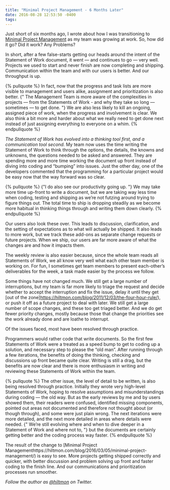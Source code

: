 ```yaml
---
title: "Minimal Project Management - 6 Months Later"
date: 2016-08-28 12:53:50 -0400
tags: 
---
```


Just short of six months ago, I wrote about how I was transitioning to [Minimal Project Management](https://hiltmon.com/blog/2016/03/05/minimal-project-management/) as my team was growing at work. So, how did it go? Did it work? Any Problems?

In short, after a few false-starts getting our heads around the intent of the Statement of Work document, it went — and continues to go — very well. Projects we used to start and never finish are now completing and shipping. Communication within the team and with our users is better. And our throughput is up.

{% pullquote %}
In fact, now that the progress and task lists are more visible to management and users alike, assignment and prioritization is also better. {" The Management Team is more aware of the complexities in projects — from the Statements of Work - and why they take so long — sometimes — to get done. "} We are also less likely to kill an ongoing, assigned piece of work, when the progress and involvement is clear. We also think a bit more and harder about what we really need to get done next instead of just assigning everything to everyone on a whim.
{% endpullquote %}

*The Statement of Work has evolved into a thinking tool first, and a communication tool second.* My team now uses the time writing the Statement of Work to think through the options, the details, the knowns and unknowns, the questions needed to be asked and answered. They are spending more and more time working the document up front instead of diving into coding and “bumping” into issues. Just the other day, one of the developers commented that the programming for a particular project would be easy now that the way forward was so clear.

{% pullquote %}
{"I do also see our productivity going up. "} We may take more time up-front to write a document, but we are taking way less time when coding, testing and shipping as we’re not futzing around trying to figure things out. The total time to ship is dropping steadily as we become more habitual in thinking things through and writing them down clearly.
{% endpullquote %}

Our users also look these over. This leads to discussion, clarification, and the setting of expectations as to what will actually be shipped. It also leads to more work, but we track these add-ons as separate change requests or future projects. When we ship, our users are far more aware of what the changes are and how it impacts them.

The weekly review is also easier because, since the whole team reads all Statements of Work, we all know very well what each other team member is working on. For fun, I sometimes get team members to present each-other’s deliverables for the week, a task made easier by the process we follow.

Some things have not changed much. We still get a large number of interruptions, but my team is far more likely to triage the request and decide whether to accept the interruption and fix the issue, delay it until they get [out of the zone]https://hiltmon.com/blog/2011/12/03/the-four-hour-rule/), or push it off as a future project to deal with later. We still get a large number of scope changes, and these too get triaged better. And we do get fewer priority changes, mostly because those that change the priorities see the work already done and are loathe to interrupt.

Of the issues faced, most have been resolved through practice.

Programmers would rather code that write documents. So the first few Statements of Work were a treated as a speed bump to get to coding up a solution, and necessary step to please the “old man”. After running through a few iterations, the benefits of doing the thinking, checking and discussions up front became quite clear. Writing is still a drag, but the benefits are now clear and there is more enthusiasm in writing and reviewing these Statements of Work within the team.

{% pullquote %}
The other issue, the level of detail to be written, is also being resolved through practice. Initially they wrote very high-level Statements of Work, hoping to resolve assumptions and misunderstandings during coding — the old way. But as the early reviews by me and by users showed them, their readers were confused, identified missing components, pointed out areas not documented and therefore not thought about (or though through), and some were just plain wrong. The next iterations were more detailed, and the next more detailed in areas where details were needed. {" We’re still evolving where and when to dive deeper in a Statement of Work and where not to, "} but the documents are certainly getting better and the coding process way faster.
{% endpullquote %}

The result of the change to [Minimal Project Managementhttps://hiltmon.com/blog/2016/03/05/minimal-project-management/) is easy to see. More projects getting shipped correctly and quicker, with better discussion and problem solving up front and faster coding to the finish line. And our communications and prioritization processes run smoother.

*Follow the author as [@hiltmon](https://twitter.com/hiltmon) on Twitter.*
